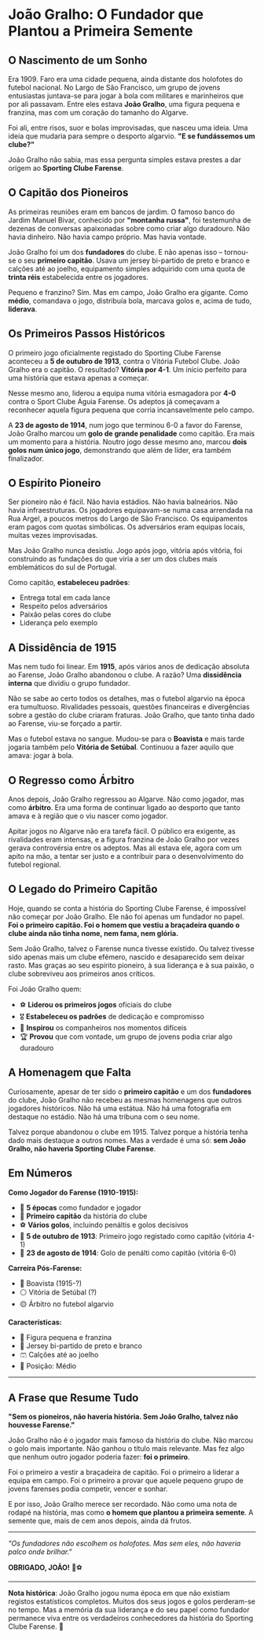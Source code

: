 # João Gralho: O Fundador que Plantou a Primeira Semente

## O Nascimento de um Sonho

Era 1909. Faro era uma cidade pequena, ainda distante dos holofotes do futebol nacional. No Largo de São Francisco, um grupo de jovens entusiastas juntava-se para jogar à bola com militares e marinheiros que por ali passavam. Entre eles estava **João Gralho**, uma figura pequena e franzina, mas com um coração do tamanho do Algarve.

Foi ali, entre risos, suor e bolas improvisadas, que nasceu uma ideia. Uma ideia que mudaria para sempre o desporto algarvio. **"E se fundássemos um clube?"**

João Gralho não sabia, mas essa pergunta simples estava prestes a dar origem ao **Sporting Clube Farense**.

## O Capitão dos Pioneiros

As primeiras reuniões eram em bancos de jardim. O famoso banco do Jardim Manuel Bivar, conhecido por **"montanha russa"**, foi testemunha de dezenas de conversas apaixonadas sobre como criar algo duradouro. Não havia dinheiro. Não havia campo próprio. Mas havia vontade.

João Gralho foi um dos **fundadores** do clube. E não apenas isso – tornou-se o seu **primeiro capitão**. Usava um jersey bi-partido de preto e branco e calções até ao joelho, equipamento simples adquirido com uma quota de **trinta réis** estabelecida entre os jogadores.

Pequeno e franzino? Sim. Mas em campo, João Gralho era gigante. Como **médio**, comandava o jogo, distribuía bola, marcava golos e, acima de tudo, **liderava**.

## Os Primeiros Passos Históricos

O primeiro jogo oficialmente registado do Sporting Clube Farense aconteceu a **5 de outubro de 1913**, contra o Vitória Futebol Clube. João Gralho era o capitão. O resultado? **Vitória por 4-1**. Um início perfeito para uma história que estava apenas a começar.

Nesse mesmo ano, liderou a equipa numa vitória esmagadora por **4-0** contra o Sport Clube Águia Farense. Os adeptos já começavam a reconhecer aquela figura pequena que corria incansavelmente pelo campo.

A **23 de agosto de 1914**, num jogo que terminou 6-0 a favor do Farense, João Gralho marcou um **golo de grande penalidade** como capitão. Era mais um momento para a história. Noutro jogo desse mesmo ano, marcou **dois golos num único jogo**, demonstrando que além de líder, era também finalizador.

## O Espírito Pioneiro

Ser pioneiro não é fácil. Não havia estádios. Não havia balneários. Não havia infraestruturas. Os jogadores equipavam-se numa casa arrendada na Rua Argel, a poucos metros do Largo de São Francisco. Os equipamentos eram pagos com quotas simbólicas. Os adversários eram equipas locais, muitas vezes improvisadas.

Mas João Gralho nunca desistiu. Jogo após jogo, vitória após vitória, foi construindo as fundações do que viria a ser um dos clubes mais emblemáticos do sul de Portugal.

Como capitão, **estabeleceu padrões**:
- Entrega total em cada lance
- Respeito pelos adversários
- Paixão pelas cores do clube
- Liderança pelo exemplo

## A Dissidência de 1915

Mas nem tudo foi linear. Em **1915**, após vários anos de dedicação absoluta ao Farense, João Gralho abandonou o clube. A razão? Uma **dissidência interna** que dividiu o grupo fundador.

Não se sabe ao certo todos os detalhes, mas o futebol algarvio na época era tumultuoso. Rivalidades pessoais, questões financeiras e divergências sobre a gestão do clube criaram fraturas. João Gralho, que tanto tinha dado ao Farense, viu-se forçado a partir.

Mas o futebol estava no sangue. Mudou-se para o **Boavista** e mais tarde jogaria também pelo **Vitória de Setúbal**. Continuou a fazer aquilo que amava: jogar à bola.

## O Regresso como Árbitro

Anos depois, João Gralho regressou ao Algarve. Não como jogador, mas como **árbitro**. Era uma forma de continuar ligado ao desporto que tanto amava e à região que o viu nascer como jogador.

Apitar jogos no Algarve não era tarefa fácil. O público era exigente, as rivalidades eram intensas, e a figura franzina de João Gralho por vezes gerava controvérsia entre os adeptos. Mas ali estava ele, agora com um apito na mão, a tentar ser justo e a contribuir para o desenvolvimento do futebol regional.

## O Legado do Primeiro Capitão

Hoje, quando se conta a história do Sporting Clube Farense, é impossível não começar por João Gralho. Ele não foi apenas um fundador no papel. **Foi o primeiro capitão. Foi o homem que vestiu a braçadeira quando o clube ainda não tinha nome, nem fama, nem glória.**

Sem João Gralho, talvez o Farense nunca tivesse existido. Ou talvez tivesse sido apenas mais um clube efémero, nascido e desaparecido sem deixar rasto. Mas graças ao seu espírito pioneiro, à sua liderança e à sua paixão, o clube sobreviveu aos primeiros anos críticos.

Foi João Gralho quem:
- ⚽ **Liderou os primeiros jogos** oficiais do clube
- 🎖️ **Estabeleceu os padrões** de dedicação e compromisso
- 💪 **Inspirou** os companheiros nos momentos difíceis
- 🏆 **Provou** que com vontade, um grupo de jovens podia criar algo duradouro

## A Homenagem que Falta

Curiosamente, apesar de ter sido o **primeiro capitão** e um dos **fundadores** do clube, João Gralho não recebeu as mesmas homenagens que outros jogadores históricos. Não há uma estátua. Não há uma fotografia em destaque no estádio. Não há uma tribuna com o seu nome.

Talvez porque abandonou o clube em 1915. Talvez porque a história tenha dado mais destaque a outros nomes. Mas a verdade é uma só: **sem João Gralho, não haveria Sporting Clube Farense**.

## Em Números

**Como Jogador do Farense (1910-1915):**
- 🎽 **5 épocas** como fundador e jogador
- 👑 **Primeiro capitão** da história do clube
- ⚽ **Vários golos**, incluindo penáltis e golos decisivos
- 📅 **5 de outubro de 1913**: Primeiro jogo registado como capitão (vitória 4-1)
- 📅 **23 de agosto de 1914**: Golo de penálti como capitão (vitória 6-0)

**Carreira Pós-Farense:**
- 🔵 Boavista (1915-?)
- ⚪ Vitória de Setúbal (?)
- 🟡 Árbitro no futebol algarvio

**Características:**
- 📏 Figura pequena e franzina
- 👕 Jersey bi-partido de preto e branco
- 🩳 Calções até ao joelho
- 🎯 Posição: Médio

---

## A Frase que Resume Tudo

**"Sem os pioneiros, não haveria história. Sem João Gralho, talvez não houvesse Farense."**

João Gralho não é o jogador mais famoso da história do clube. Não marcou o golo mais importante. Não ganhou o título mais relevante. Mas fez algo que nenhum outro jogador poderia fazer: **foi o primeiro**.

Foi o primeiro a vestir a braçadeira de capitão. Foi o primeiro a liderar a equipa em campo. Foi o primeiro a provar que aquele pequeno grupo de jovens farenses podia competir, vencer e sonhar.

E por isso, João Gralho merece ser recordado. Não como uma nota de rodapé na história, mas como **o homem que plantou a primeira semente**. A semente que, mais de cem anos depois, ainda dá frutos.

---

*"Os fundadores não escolhem os holofotes. Mas sem eles, não haveria palco onde brilhar."*

**OBRIGADO, JOÃO!** 🙏⚽

---

**Nota histórica**: João Gralho jogou numa época em que não existiam registos estatísticos completos. Muitos dos seus jogos e golos perderam-se no tempo. Mas a memória da sua liderança e do seu papel como fundador permanece viva entre os verdadeiros conhecedores da história do Sporting Clube Farense. 🦁
